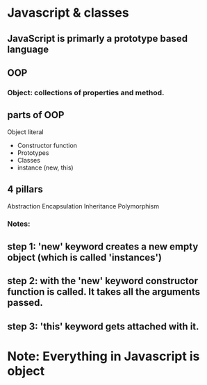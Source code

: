 # Javascript & classes

## JavaScript is primarly a prototype based language

## OOP

### Object: collections of properties and method.

## parts of OOP

Object literal

- Constructor function
- Prototypes
- Classes
- instance (new, this)

## 4 pillars
Abstraction
Encapsulation
Inheritance
Polymorphism 

### Notes:
## step 1: 'new' keyword creates a new empty object (which is called 'instances')
## step 2: with the 'new' keyword constructor function is called. It takes all the arguments passed.
## step 3: 'this' keyword gets attached with it.

# Note: Everything in Javascript is object